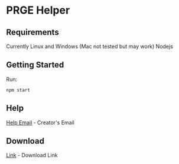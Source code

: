 # PRGE Helper

## Requirements
  Currently Linux and Windows (Mac not tested but may work)
  Nodejs

## Getting Started
 Run:
  ```
npm start
  ```
## Help
  [Help Email](mailto:evanac21@gmail.com) - Creator's Email

## Download
 [Link](https://drive.google.com/open?id=1DA0nVEqxxPmYqN-7TkidT88iN61xZw4L) - Download Link
